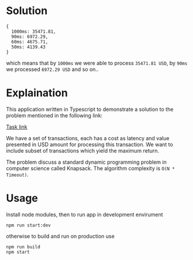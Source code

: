 # Solution

```
{
  1000ms: 35471.81,
  90ms: 6972.29,
  60ms: 4675.71,
  50ms: 4139.43
}
```

which means that by `1000ms` we were able to process `35471.81 USD`, by `90ms` we processed `6972.29 USD` and so on..


# Explaination

This application written in Typescript to demonstrate a solution to the problem mentioned in the following link:

[Task link](https://gist.github.com/Valve/834d7122ca75dc58d28c3e4be5a15506)

We have a set of transactions, each has a cost as latency and value presented in USD amount for processing this transaction. We want to include subset of transactions which yield the maximum return.

The problem discuss a standard dynamic programming problem in computer science called Knapsack. The algorithm complexity is `O(N * Timeout)`.

# Usage

Install node modules, then to run app in development envirument

```
npm run start:dev
```

otherwise to build and run on production use

```
npm run build
npm start
```
